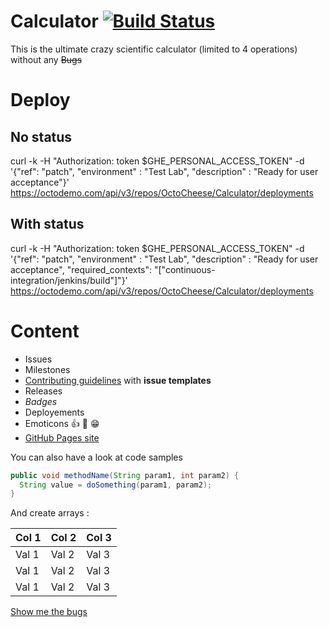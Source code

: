 # Calculator [![Build Status](https://travis.octodemo.com/OctoCheese/Calculator.svg?token=4JfJ19izssZfCpxkrhWU&branch=master)](https://travis.octodemo.com/OctoCheese/Calculator)
This is the ultimate crazy scientific calculator (limited to 4 operations) without any ~~Bugs~~


# Deploy
## No status
curl -k -H "Authorization: token $GHE_PERSONAL_ACCESS_TOKEN" -d '{"ref": "patch", "environment" : "Test Lab", "description" : "Ready for user acceptance"}' https://octodemo.com/api/v3/repos/OctoCheese/Calculator/deployments

## With status
curl -k -H "Authorization: token $GHE_PERSONAL_ACCESS_TOKEN" -d '{"ref": "patch", "environment" : "Test Lab", "description" : "Ready for user acceptance", "required_contexts": "["continuous-integration/jenkins/build"]"}' https://octodemo.com/api/v3/repos/OctoCheese/Calculator/deployments



# Content
- Issues 
- Milestones 
- [Contributing guidelines](https://octodemo.com/OctoCheese/Calculator/blob/master/CONTRIBUTING.md) with **issue templates**
- Releases
- *Badges*
- Deployements
- Emoticons :+1: :tada: :grin:
- [GitHub Pages site]( https://octodemo.com/pages/OctoCheese/Calculator)

You can also have a look at code samples
```java
public void methodName(String param1, int param2) {
  String value = doSomething(param1, param2);
}
````

And create arrays : 

|Col 1|Col 2|Col 3|
|-----|-----|-----|
|Val 1|Val 2|Val 3|
|Val 1|Val 2|Val 3|
|Val 1|Val 2|Val 3|
  
  
[Show me the bugs](https://octodemo.com/OctoCheese/Calculator/issues?q=is%3Aopen+is%3Aissue+label%3A%22bug+-+severity+1%22)
